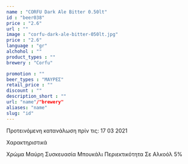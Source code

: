```yaml
---
name : "CORFU Dark Ale Bitter 0.50lt"
id : "beer038"
price : "2.6"
url : ""
image : "corfu-dark-ale-bitter-050lt.jpg"
price : "2.6"
language : "gr"
alchohol : ""
product_types : ""
brewery : "Corfu"

promotion : ""
beer_types : "ΜΑΥΡΕΣ"
retail_price : ""
discount : ""
description_short : ""
url: "name"/"brewery"
aliases: "name"
slug: "id"
---
```


Προτεινόμενη κατανάλωση πρίν τις: 17 03 2021

Χαρακτηριστικά

Χρώμα
Μαύρη
Συσκευασία
Μπουκάλι
Περιεκτικότητα Σε Αλκοόλ
5%